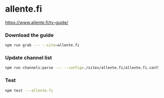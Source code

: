 # allente.fi

https://www.allente.fi/tv-guide/

### Download the guide

```sh
npm run grab --- --site=allente.fi
```

### Update channel list

```sh
npm run channels:parse --- --config=./sites/allente.fi/allente.fi.config.js --output=./sites/allente.fi/allente.fi.channels.xml
```

### Test

```sh
npm test ---allente.fi
```
